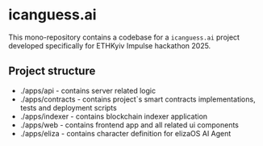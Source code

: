 # icanguess.ai

This mono-repository contains a codebase for a `icanguess.ai` project developed specifically for ETHKyiv Impulse hackathon 2025.

## Project structure

- ./apps/api - contains server related logic
- ./apps/contracts - contains project`s smart contracts implementations, tests and deployment scripts
- ./apps/indexer - contains blockchain indexer application
- ./apps/web - contains frontend app and all related ui components
- ./apps/eliza - contains character definition for elizaOS AI Agent
